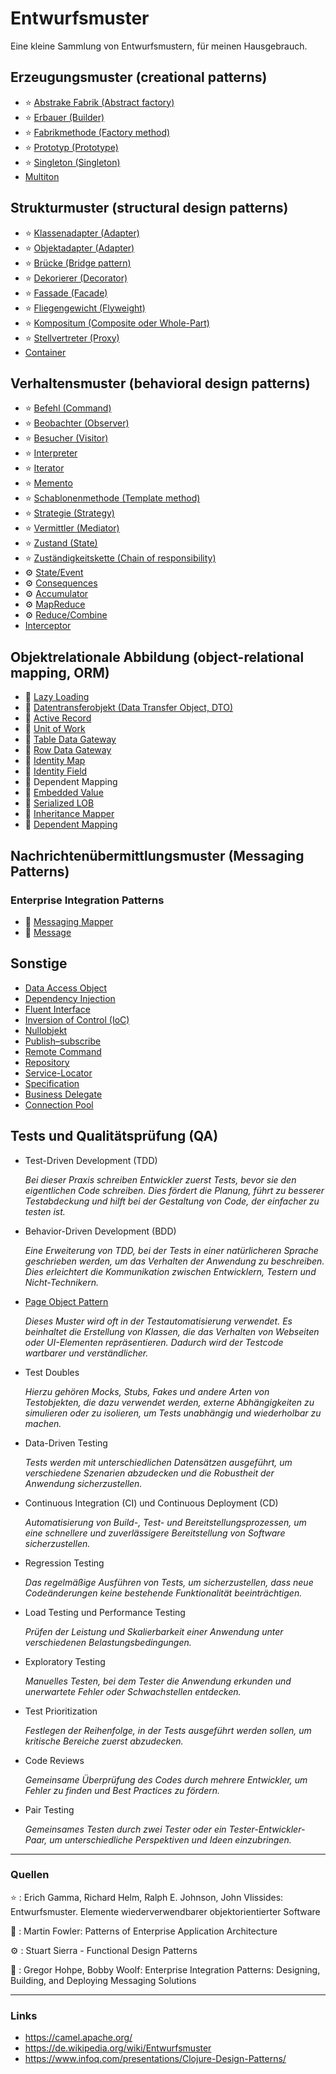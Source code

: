 # Entwurfsmuster
Eine kleine Sammlung von Entwurfsmustern, für meinen Hausgebrauch.

## Erzeugungsmuster (creational patterns)

- ⭐️ [Abstrake Fabrik (Abstract factory)](patterns/src/main/java/io/github/andichrist/creational/abstractFactory)
- ⭐️ [Erbauer (Builder)](patterns/src/main/java/io/github/andichrist/creational/builder)
- ⭐️ [Fabrikmethode (Factory method)](patterns/src/main/java/io/github/andichrist/creational/factory)
- ⭐️ [Prototyp (Prototype)](patterns/src/main/java/io/github/andichrist/creational/prototype)
- ⭐️ [Singleton (Singleton)](patterns/src/main/java/io/github/andichrist/creational/singleton)
- [Multiton](patterns/src/main/java/io/github/andichrist/creational/multiton)

## Strukturmuster (structural design patterns)

- ⭐️ [Klassenadapter (Adapter)](patterns/src/main/java/io/github/andichrist/structural/adapter)
- ⭐️ [Objektadapter (Adapter)](patterns/src/main/java/io/github/andichrist/structural/adapter2)
- ⭐️ [Brücke (Bridge pattern)](patterns/src/main/java/io/github/andichrist/structural/bridge)
- ⭐️ [Dekorierer (Decorator)](patterns/src/main/java/io/github/andichrist/structural/decorator)
- ⭐️ [Fassade (Facade)](patterns/src/main/java/io/github/andichrist/structural/facade)
- ⭐️ [Fliegengewicht (Flyweight)](patterns/src/main/java/io/github/andichrist/structural/flyweight)
- ⭐️ [Kompositum (Composite oder Whole-Part)](patterns/src/main/java/io/github/andichrist/structural/composite)
- ⭐️ [Stellvertreter (Proxy)](patterns/src/main/java/io/github/andichrist/structural/proxy)
- [Container](patterns/src/main/java/io/github/andichrist/structural/container)

## Verhaltensmuster (behavioral design patterns)

- ⭐️ [Befehl (Command)](patterns/src/main/java/io/github/andichrist/behavioral/command)
- ⭐️ [Beobachter (Observer)](patterns/src/main/java/io/github/andichrist/behavioral/observer)
- ⭐️ [Besucher (Visitor)](patterns/src/main/java/io/github/andichrist/behavioral/visitor)
- ⭐️ [Interpreter](patterns/src/main/java/io/github/andichrist/behavioral/interpreter)
- ⭐️ [Iterator](patterns/src/main/java/io/github/andichrist/behavioral/iterator)
- ⭐️ [Memento](patterns/src/main/java/io/github/andichrist/behavioral/memento)
- ⭐️ [Schablonenmethode (Template method)](patterns/src/main/java/io/github/andichrist/behavioral/templateMethod)
- ⭐️ [Strategie (Strategy)](patterns/src/main/java/io/github/andichrist/behavioral/strategy)
- ⭐️ [Vermittler (Mediator)](patterns/src/main/java/io/github/andichrist/behavioral/mediator)
- ⭐️ [Zustand (State)](patterns/src/main/java/io/github/andichrist/behavioral/state)
- ⭐️ [Zuständigkeitskette (Chain of responsibility)](patterns/src/main/java/io/github/andichrist/behavioral/chainOfResponsibility)
- ⚙️ [State/Event](patterns/src/main/java/io/github/andichrist/behavioral/stateEvent)
- ⚙️ [Consequences](patterns/src/main/java/io/github/andichrist/behavioral/consequences)
- ⚙️ [Accumulator](patterns/src/main/java/io/github/andichrist/behavioral/accumulator)
- ⚙️ [MapReduce](patterns/src/main/java/io/github/andichrist/behavioral/mapReduce)
- ⚙️ [Reduce/Combine](patterns/src/main/java/io/github/andichrist/behavioral/reduceCombine)
- [Interceptor](patterns/src/main/java/io/github/andichrist/behavioral/interceptor)

## Objektrelationale Abbildung (object-relational mapping, ORM)

- 🛟 [Lazy Loading](patterns/src/main/java/io/github/andichrist/objectRelationalMapping/lazyLoading)
- 🛟 [Datentransferobjekt (Data Transfer Object, DTO)](patterns/src/main/java/io/github/andichrist/objectRelationalMapping/dataTransferObject)
- 🛟 [Active Record](patterns/src/main/java/io/github/andichrist/objectRelationalMapping/activeRecord)
- 🛟 [Unit of Work](patterns/src/main/java/io/github/andichrist/objectRelationalMapping/unitOfWork)
- 🛟 [Table Data Gateway](patterns/src/main/java/io/github/andichrist/objectRelationalMapping/tableDataGateway)
- 🛟 [Row Data Gateway](patterns/src/main/java/io/github/andichrist/objectRelationalMapping/rowDataGateway)
- 🛟 [Identity Map](patterns/src/main/java/io/github/andichrist/objectRelationalMapping/identityMap)
- 🛟 [Identity Field](patterns/src/main/java/io/github/andichrist/objectRelationalMapping/identityField)
- 🛟 Dependent Mapping
- 🛟 [Embedded Value](patterns/src/main/java/io/github/andichrist/objectRelationalMapping/embeddedValue)
- 🛟 [Serialized LOB](patterns/src/main/java/io/github/andichrist/objectRelationalMapping/serializedLOB)
- 🛟 [Inheritance Mapper](patterns/src/main/java/io/github/andichrist/objectRelationalMapping/inheritanceMapper)
- 🛟 [Dependent Mapping](patterns/src/main/java/io/github/andichrist/objectRelationalMapping/dependentMapping)

## Nachrichtenübermittlungsmuster (Messaging Patterns)
### Enterprise Integration Patterns

- 🦠 [Messaging Mapper](patterns/src/main/java/io/github/andichrist/messagingPatterns/messagingMapper)
- 🦠 [Message](patterns/src/main/java/io/github/andichrist/messagingPatterns/message)

## Sonstige

- [Data Access Object](patterns/src/main/java/io/github/andichrist/other/dataAccessObject)
- [Dependency Injection](patterns/src/main/java/io/github/andichrist/other/dependencyInjection)
- [Fluent Interface](patterns/src/main/java/io/github/andichrist/other/fluentInterface)
- [Inversion of Control (IoC)](patterns/src/main/java/io/github/andichrist/other/inversionOfControl)
- [Nullobjekt](patterns/src/main/java/io/github/andichrist/other/nullObject)
- [Publish–subscribe](patterns/src/main/java/io/github/andichrist/other/observerObservable)
- [Remote Command](patterns/src/main/java/io/github/andichrist/other/remoteCommand)
- [Repository](patterns/src/main/java/io/github/andichrist/other/repository)
- [Service-Locator](patterns/src/main/java/io/github/andichrist/other/serviceLocator)
- [Specification](patterns/src/main/java/io/github/andichrist/other/specification)
- [Business Delegate](patterns/src/main/java/io/github/andichrist/other/businessDelegate)
- [Connection Pool](patterns/src/main/java/io/github/andichrist/other/connectionPool)

## Tests und Qualitätsprüfung (QA)

- Test-Driven Development (TDD)
  
    _Bei dieser Praxis schreiben Entwickler zuerst Tests, bevor sie den eigentlichen Code schreiben. Dies fördert die Planung, führt zu besserer Testabdeckung und hilft bei der Gestaltung von Code, der einfacher zu testen ist._

- Behavior-Driven Development (BDD)

    _Eine Erweiterung von TDD, bei der Tests in einer natürlicheren Sprache geschrieben werden, um das Verhalten der Anwendung zu beschreiben. Dies erleichtert die Kommunikation zwischen Entwicklern, Testern und Nicht-Technikern._

- [Page Object Pattern](patterns/src/main/java/io/github/andichrist/testing/pageObject)

    _Dieses Muster wird oft in der Testautomatisierung verwendet. Es beinhaltet die Erstellung von Klassen, die das Verhalten von Webseiten oder UI-Elementen repräsentieren. Dadurch wird der Testcode wartbarer und verständlicher._

- Test Doubles

    _Hierzu gehören Mocks, Stubs, Fakes und andere Arten von Testobjekten, die dazu verwendet werden, externe Abhängigkeiten zu simulieren oder zu isolieren, um Tests unabhängig und wiederholbar zu machen._

- Data-Driven Testing

    _Tests werden mit unterschiedlichen Datensätzen ausgeführt, um verschiedene Szenarien abzudecken und die Robustheit der Anwendung sicherzustellen._

- Continuous Integration (CI) und Continuous Deployment (CD)

    _Automatisierung von Build-, Test- und Bereitstellungsprozessen, um eine schnellere und zuverlässigere Bereitstellung von Software sicherzustellen._

- Regression Testing

    _Das regelmäßige Ausführen von Tests, um sicherzustellen, dass neue Codeänderungen keine bestehende Funktionalität beeinträchtigen._

- Load Testing und Performance Testing

    _Prüfen der Leistung und Skalierbarkeit einer Anwendung unter verschiedenen Belastungsbedingungen._

- Exploratory Testing

    _Manuelles Testen, bei dem Tester die Anwendung erkunden und unerwartete Fehler oder Schwachstellen entdecken._

- Test Prioritization

    _Festlegen der Reihenfolge, in der Tests ausgeführt werden sollen, um kritische Bereiche zuerst abzudecken._

- Code Reviews

    _Gemeinsame Überprüfung des Codes durch mehrere Entwickler, um Fehler zu finden und Best Practices zu fördern._

- Pair Testing

    _Gemeinsames Testen durch zwei Tester oder ein Tester-Entwickler-Paar, um unterschiedliche Perspektiven und Ideen einzubringen._

---

### Quellen

⭐️ : Erich Gamma, Richard Helm, Ralph E. Johnson, John Vlissides: Entwurfsmuster. Elemente wiederverwendbarer objektorientierter Software

🛟 : Martin Fowler: Patterns of Enterprise Application Architecture

⚙️ : Stuart Sierra - Functional Design Patterns

🦠 : Gregor Hohpe, Bobby Woolf: Enterprise Integration Patterns: Designing, Building, and Deploying Messaging Solutions

---

### Links

- https://camel.apache.org/
- https://de.wikipedia.org/wiki/Entwurfsmuster
- https://www.infoq.com/presentations/Clojure-Design-Patterns/

